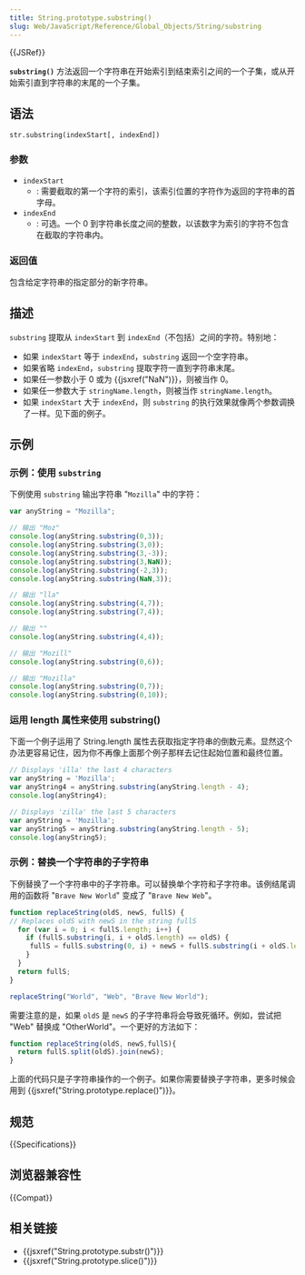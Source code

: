 ```yaml
---
title: String.prototype.substring()
slug: Web/JavaScript/Reference/Global_Objects/String/substring
---
```


{{JSRef}}

**`substring()`** 方法返回一个字符串在开始索引到结束索引之间的一个子集，或从开始索引直到字符串的末尾的一个子集。

## 语法

```plain
str.substring(indexStart[, indexEnd])
```

### 参数

- `indexStart`
  - : 需要截取的第一个字符的索引，该索引位置的字符作为返回的字符串的首字母。
- `indexEnd`
  - : 可选。一个 0 到字符串长度之间的整数，以该数字为索引的字符不包含在截取的字符串内。

### 返回值

包含给定字符串的指定部分的新字符串。

## 描述

`substring` 提取从 `indexStart` 到 `indexEnd`（不包括）之间的字符。特别地：

- 如果 `indexStart` 等于 `indexEnd`，`substring` 返回一个空字符串。
- 如果省略 `indexEnd`，`substring` 提取字符一直到字符串末尾。
- 如果任一参数小于 0 或为 {{jsxref("NaN")}}，则被当作 0。
- 如果任一参数大于 `stringName.length`，则被当作 `stringName.length`。
- 如果 `indexStart` 大于 `indexEnd`，则 `substring` 的执行效果就像两个参数调换了一样。见下面的例子。

## 示例

### 示例：使用 `substring`

下例使用 `substring` 输出字符串 "`Mozilla`" 中的字符：

```js
var anyString = "Mozilla";

// 输出 "Moz"
console.log(anyString.substring(0,3));
console.log(anyString.substring(3,0));
console.log(anyString.substring(3,-3));
console.log(anyString.substring(3,NaN));
console.log(anyString.substring(-2,3));
console.log(anyString.substring(NaN,3));

// 输出 "lla"
console.log(anyString.substring(4,7));
console.log(anyString.substring(7,4));

// 输出 ""
console.log(anyString.substring(4,4));

// 输出 "Mozill"
console.log(anyString.substring(0,6));

// 输出 "Mozilla"
console.log(anyString.substring(0,7));
console.log(anyString.substring(0,10));
```

### **运用 length 属性来使用 substring()**

下面一个例子运用了 String.length 属性去获取指定字符串的倒数元素。显然这个办法更容易记住，因为你不再像上面那个例子那样去记住起始位置和最终位置。

```js
// Displays 'illa' the last 4 characters
var anyString = 'Mozilla';
var anyString4 = anyString.substring(anyString.length - 4);
console.log(anyString4);

// Displays 'zilla' the last 5 characters
var anyString = 'Mozilla';
var anyString5 = anyString.substring(anyString.length - 5);
console.log(anyString5);
```

### 示例：替换一个字符串的子字符串

下例替换了一个字符串中的子字符串。可以替换单个字符和子字符串。该例结尾调用的函数将 "`Brave New World`" 变成了 "`Brave New Web`"。

```js
function replaceString(oldS, newS, fullS) {
// Replaces oldS with newS in the string fullS
  for (var i = 0; i < fullS.length; i++) {
    if (fullS.substring(i, i + oldS.length) == oldS) {
     fullS = fullS.substring(0, i) + newS + fullS.substring(i + oldS.length, fullS.length);
    }
  }
  return fullS;
}

replaceString("World", "Web", "Brave New World");
```

需要注意的是，如果 `oldS` 是 `newS` 的子字符串将会导致死循环。例如，尝试把 "Web" 替换成 "OtherWorld"。一个更好的方法如下：

```js
function replaceString(oldS, newS,fullS){
  return fullS.split(oldS).join(newS);
}
```

上面的代码只是子字符串操作的一个例子。如果你需要替换子字符串，更多时候会用到 {{jsxref("String.prototype.replace()")}}。

## 规范

{{Specifications}}

## 浏览器兼容性

{{Compat}}

## 相关链接

- {{jsxref("String.prototype.substr()")}}
- {{jsxref("String.prototype.slice()")}}
